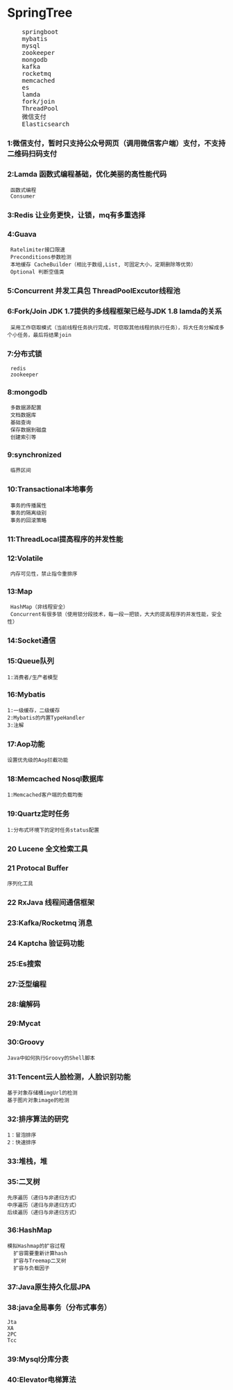 # SpringTree

<pre>
    springboot
    mybatis
    mysql
    zookeeper
    mongodb
    kafka
    rocketmq
    memcached
    es
    lamda
    fork/join
    ThreadPool
    微信支付
    Elasticsearch
</pre>

### 1:微信支付，暂时只支持公众号网页（调用微信客户端）支付，不支持二维码扫码支付 
### 2:Lamda 函数式编程基础，优化美丽的高性能代码
     函数式编程
     Consumer
### 3:Redis 让业务更快，让锁，mq有多重选择
### 4:Guava 
     Ratelimiter接口限速
     Preconditions参数检测
     本地缓存 CacheBuilder（相比于数组,List, 可固定大小，定期删除等优势）
     Optional 判断空值类
### 5:Concurrent 并发工具包 ThreadPoolExcutor线程池
### 6:Fork/Join JDK 1.7提供的多线程框架已经与JDK 1.8 lamda的关系
     采用工作窃取模式（当前线程任务执行完成，可窃取其他线程的执行任务），将大任务分解成多个小任务，最后将结果join
### 7:分布式锁 
     redis
     zookeeper
### 8:mongodb
     多数据源配置
     文档数据库
     基础查询
     保存数据到磁盘
     创建索引等
### 9:synchronized
     临界区间
### 10:Transactional本地事务
     事务的传播属性
     事务的隔离级别
     事务的回滚策略 
### 11:ThreadLocal提高程序的并发性能 
### 12:Volatile 
     内存可见性，禁止指令重排序
### 13:Map
     HashMap（非线程安全） 
     Concurrent有很多锁（使用锁分段技术，每一段一把锁，大大的提高程序的并发性能，安全性）
### 14:Socket通信  
### 15:Queue队列
    1:消费者/生产者模型
### 16:Mybatis
    1:一级缓存，二级缓存
    2:Mybatis的内置TypeHandler
    3:注解
### 17:Aop功能
    设置优先级的Aop拦截功能
### 18:Memcached Nosql数据库
    1:Memcached客户端的负载均衡
### 19:Quartz定时任务
    1:分布式环境下的定时任务status配置
### 20 Lucene 全文检索工具
### 21 Protocal Buffer 
    序列化工具
### 22 RxJava 线程间通信框架
### 23:Kafka/Rocketmq 消息
### 24 Kaptcha 验证码功能
### 25:Es搜索
### 27:泛型编程
### 28:编解码
### 29:Mycat
### 30:Groovy
    Java中如何执行Groovy的Shell脚本
### 31:Tencent云人脸检测，人脸识别功能
    基于对象存储桶imgUrl的检测
    基于图片对象image的检测
### 32:排序算法的研究
    1：冒泡排序
    2：快速排序
### 33:堆栈，堆
### 35:二叉树
    先序遍历（递归与非递归方式）
    中序遍历（递归与非递归方式）
    后续遍历（递归与非递归方式）
### 36:HashMap     
    模拟Hashmap的扩容过程
      扩容需要重新计算hash
      扩容与Treemap二叉树
      扩容与负载因子
### 37:Java原生持久化层JPA
### 38:java全局事务（分布式事务）
    Jta
    XA
    2PC
    Tcc
### 39:Mysql分库分表
### 40:Elevator电梯算法
